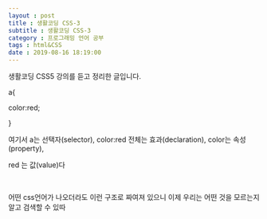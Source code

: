 ```yaml
---
layout : post
title : 생활코딩 CSS-3
subtitle : 생활코딩 CSS-3
category : 프로그래밍 언어 공부
tags : html&CSS
date : 2019-08-16 18:19:00
---
```


생활코딩 CSS5 강의를 듣고 정리한 글입니다.

a{

   color:red;

}

여기서 a는 선택자(selector), color:red 전체는 효과(declaration), color는 속성(property),

red 는 값(value)다

​

어떤 css언어가 나오더라도 이런 구조로 짜여져 있으니 이제 우리는 어떤 것을 모르는지 알고 검색할 수 있따
